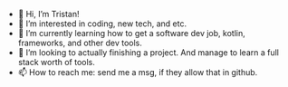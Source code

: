 - 👋 Hi, I’m Tristan!
- 👀 I’m interested in coding, new tech, and etc.
- 🌱 I’m currently learning how to get a software dev job, kotlin, frameworks, and other dev tools.
- 💞️ I’m looking to actually finishing a project. And manage to learn a full stack worth of tools.
- 📫 How to reach me: send me a msg, if they allow that in github.

<!---
Tenacle/Tenacle is a ✨ special ✨ repository because its `README.md` (this file) appears on your GitHub profile.
You can click the Preview link to take a look at your changes.
--->
